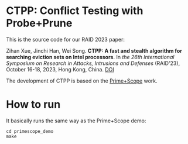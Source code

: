 CTPP: Conflict Testing with Probe+Prune
=============================================================

This is the source code for our RAID 2023 paper:

Zihan Xue, Jinchi Han, Wei Song. **CTPP: A fast and stealth algorithm for searching eviction sets on Intel processors**. In _the 26th International Symposium on Research in Attacks, Intrusions and Defenses_ (RAID'23), October 16-18, 2023, Hong Kong, China. [DOI](https://doi.org/10.1145/3607199.3607202)

The development of CTPP is based on the [Prime+Scope](https://www.github.com/KULeuven-COSIC/PRIME-SCOPE/evsets) work.

# How to run

It basically runs the same way as the Prime+Scope demo:

~~~
cd primescope_demo
make
~~~
